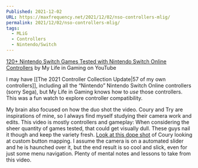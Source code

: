 ```yaml
---
Published: 2021-12-02
URL: https://maxfrequency.net/2021/12/02/nso-controllers-mlig/
permalink: 2021/12/02/nso-controllers-mlig/
tags:
  - MLiG
  - Controllers
  - Nintendo/Switch
---
```

[120+ Nintendo Switch Games Tested with Nintendo Switch Online Controllers](https://www.youtube.com/watch?v=hkdEPy3LcSs&t=5843s) by My Life in Gaming on YouTube

I may have [[The 2021 Controller Collection Update|57 of my own controllers]], including all the “Nintendo” Nintendo Switch Online controllers (sorry Sega), but My Life in Gaming knows how to *use* those controllers. This was a fun watch to explore controller compatibility.

My brain also focused on how the duo shot the video. Coury and Try are inspirations of mine, so I always find myself studying their camera work and edits. This video is mostly controllers and gameplay: When considering the sheer quantity of games tested, that could get visually dull. These guys nail it though and keep the variety fresh. [Look at this dope shot](https://youtube.com/watch?v=hkdEPy3LcSs&t=1222) of Coury looking at custom button mapping. I assume the camera is on a automated slider and he is haunched over it, but the end result is so cool and slick, even for just some menu navigation. Plenty of mental notes and lessons to take from this video.